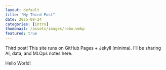 ```yaml
---
layout: default
title: "My Third Post"
date: 2025-08-24
categories: [intro]
thumbnail: /assets/images/robo.webp
featured: true
---
```


<p>Third post! This site runs on GitHub Pages + Jekyll (minima).  
I’ll be sharing AI, data, and MLOps notes here.</p>

<p>Hello World!</p>
